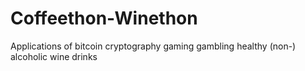 # Coffeethon-Winethon
Applications of bitcoin cryptography gaming gambling healthy (non-) alcoholic wine drinks
